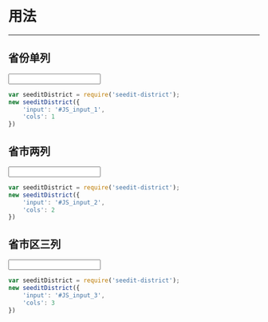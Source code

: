 # 用法

---

## 省份单列

<input type="text" id="JS_input_1">

````javascript
var seeditDistrict = require('seedit-district');
new seeditDistrict({
	'input': '#JS_input_1',
	'cols': 1
})
````

## 省市两列

<input type="text" id="JS_input_2">

````javascript
var seeditDistrict = require('seedit-district');
new seeditDistrict({
	'input': '#JS_input_2',
	'cols': 2
})
````

## 省市区三列
<input type="text" id="JS_input_3">

````javascript
var seeditDistrict = require('seedit-district');
new seeditDistrict({
	'input': '#JS_input_3',
	'cols': 3
})
````